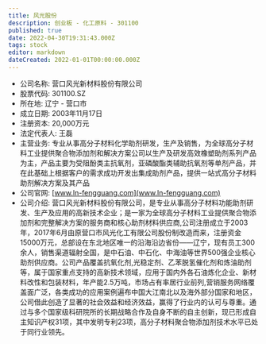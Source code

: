 ```yaml
---
title: 风光股份
description: 创业板 - 化工原料 - 301100
published: true
date: 2022-04-30T19:31:43.000Z
tags: stock
editor: markdown
dateCreated: 2022-01-01T00:00:00.000Z
---
```


- 公司名称: 营口风光新材料股份有限公司
- 股票代码: 301100.SZ
- 所在地: 辽宁 - 营口市
- 成立日期: 2003年11月17日
- 注册资本: 20,000万元
- 法定代表人: 王磊
- 主营业务: 专业从事高分子材料化学助剂研发，生产及销售，为全球高分子材料工业提供聚合物添加剂和解决方案公司以生产及研发高效橡塑助剂系列产品为主，产品主要为受阻酚类主抗氧剂，亚磷酸酯类辅助抗氧剂等单剂产品，并在此基础上根据客户的需求成功开发出集成助剂产品，提供一站式高分子材料助剂解决方案及其产品
- 公司官网: [www.ln-fengguang.com](www.ln-fengguang.com)
- 公司介绍: 营口风光新材料股份有限公司，是专业从事高分子材料功能助剂研发、生产及应用的高新技术企业；是一家为全球高分子材料工业提供聚合物添加剂和完整解决方案的服务商和核心助剂材料供应商,公司注册成立于2003年，2017年6月由原营口市风光化工有限公司股份制改造而来，注册资金15000万元，总部设在东北地区唯一的沿海沿边省份——辽宁，现有员工300余人，销售渠道辐射全国，是中石油、中石化、中海油等世界500强企业核心助剂供应商。公司产品覆盖抗氧化剂,光稳定剂、乙苯脱氢催化剂和炼油助剂等，属于国家重点支持的高新技术领域，应用于国内外各石油炼化企业、新材料改性和包装材料，年产能2.5万吨，市场占有率居行业前列,营销服务网络覆盖面广泛，各类成功的应用案例遍布中国大江南北以及海外部分国家和地区，公司借此创造了显著的社会效益和经济效益，赢得了行业内的认可与尊重。通过与多个国家级科研院所的长期战略合作及自身不断的自主创新，现已形成自主知识产权31项，其中发明专利23项，高分子材料聚合物添加剂技术水平已处于同行业领先。


